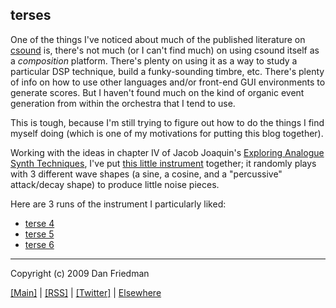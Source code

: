 terses
---

One of the things I've noticed about much of the published literature on
[csound](http://csounds.com) is, there's not much (or I can't find much) on
using csound itself as a *composition* platform. There's plenty on using it as
a way to study a particular DSP technique, build a funky-sounding timbre, etc.
There's plenty of info on how to use other languages and/or front-end GUI
environments to generate scores. But I haven't found much on the kind of
organic event generation from within the orchestra that I tend to use.

This is tough, because I'm still trying to figure out how to do the things I
find myself doing (which is one of my motivations for putting this blog
together).

Working with the ideas in chapter IV of Jacob Joaquin's [Exploring Analogue Synth Techniques](http://www.thumbuki.com/csound/articles/east/), I've put [this little instrument](http://github.com/lamech/x/blob/master/2009-06-05/terses.csd) together; it randomly plays with 3 different wave shapes (a sine, a cosine, and a "percussive" attack/decay shape) to produce little noise pieces.

Here are 3 runs of the instrument I particularly liked:

* [terse 4](http://boywithmachine.net/music/mp3/x/terses/terse4.mp3)
* [terse 5](http://boywithmachine.net/music/mp3/x/terses/terse5.mp3)
* [terse 6](http://boywithmachine.net/music/mp3/x/terses/terse6.mp3)

  
- - -

Copyright (c) 2009 Dan Friedman

[[Main]](http://x.boywithmachine.net) | [[RSS]](http://feeds.delicious.com/v2/rss/lamech/x) | [[Twitter]](http://twitter.com/lamech) | [Elsewhere](http://boywithmachine.net/music)
